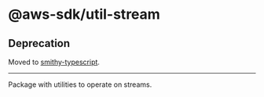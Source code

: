# @aws-sdk/util-stream

## Deprecation

Moved to [smithy-typescript](https://github.com/awslabs/smithy-typescript/tree/main/packages).

----

Package with utilities to operate on streams.
